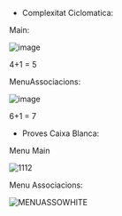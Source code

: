 - Complexitat Ciclomatica:

Main:

![image](https://user-images.githubusercontent.com/114953110/226936870-c1c65f44-cff4-4e62-b315-5e7c0cad3e1e.png)

4+1 = 5

MenuAssociacions: 

![image](https://user-images.githubusercontent.com/114953110/228918154-3043fe5c-0613-49ad-be39-0f335a77506c.png)

6+1 = 7

- Proves Caixa Blanca:

Menu Main

![1112](https://user-images.githubusercontent.com/114953110/228920128-ef943941-ab64-46a9-944a-e5379db5dc87.png)

Menu Associacions:

![MENUASSOWHITE](https://user-images.githubusercontent.com/114953110/228920044-b85b3e29-b82f-4168-bca2-7293eab89805.png)
